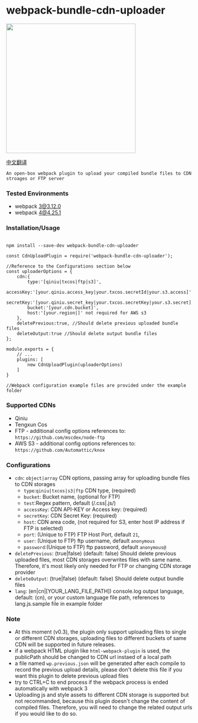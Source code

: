 # webpack-bundle-cdn-uploader

   <img src="https://github.com/yyss8/webpack-bundle-cdn-uploader/blob/master/example/output-screenshot.png?raw=true" width="350">

[中文翻译](https://github.com/yyss8/webpack-bundle-cdn-uploader/blob/master/README.md)

    An open-box webpack plugin to upload your compiled bundle files to CDN stroages or FTP server

### Tested Environments

 - webpack 3@3.12.0
 - webpack 4@4.25.1

### Installation/Usage

```

npm install --save-dev webpack-bundle-cdn-uploader

const CdnUploadPlugin = require('webpack-bundle-cdn-uploader');

//Reference to the Configurations section below
const uploaderOptions = {
    cdn:{
        type:'[qiniu|txcos|ftp|s3]',
        accessKey:'[your.qiniu.access_key|your.txcos.secretId|your.s3.access]'
        secretKey:'[your.qiniu.secret_key|your.txcos.secretKey|your.s3.secret]',
        bucket:'[your.cdn.bucket]',
        host:'[your.region|]' not required for AWS s3
    },
    deletePrevious:true, //Should delete previous uploaded bundle files
    deleteOutput:true //Should delete output bundle files
};

module.exports = {
    // ...
    plugins: [
        new CdnUploadPlugin(uploaderOptions)
    ]
}

//Webpack configuration example files are provided under the example folder

```

### Supported CDNs

- Qiniu
- Tengxun Cos
- FTP - additional config options references to: `https://github.com/mscdex/node-ftp`
- AWS S3 - additional config options references to: `https://github.com/Automattic/knox`

### Configurations

- `cdn`: `object|array` CDN options, passing array for uploading bundle files to CDN storages
     * `type`:`qiniu|txcos|s3|ftp` CDN type, (required)
     * `bucket`: Bucket name, (optional for FTP) 
     * `test`:Regex pattern, default (/\.css|\.js/)
     * `accessKey`: CDN API-KEY or Access key: (required)
     * `secretKey`: CDN Secret Key: (required)
     * `host`: CDN area code, (not required for S3, enter host IP address if FTP is selected)
     * `port`: (Unique to FTP) FTP Host Port, default `21`,
     * `user`: (Unique to FTP) ftp username, default `anonymous`
     * `password`:(Unique to FTP) ftp password, default `anonymous@`
- `deletePrevious`: (true|false) (default: false) Should delete previous uploaded files, most CDN storages overwrites files with same name. Therefore, it's most likely only needed for FTP or changing CDN storage provider
- `deleteOutput`: (true|false)  (default: false) Should delete output bundle files
- `lang`: (en|cn|[YOUR_LANG_FILE_PATH]) console.log output language, default: (cn), or your custom language file path, references to lang.js.sample file in example folder

### Note

- At this moment (v0.3), the plugin only support uploading files to single or different CDN storages, uploading files to different buckets of same CDN will be supported in future releases.
- if a webpack HTML plugin like `html-webpack-plugin` is used, the publicPath should be changed to CDN url instaed of a local path
- a file named `wp.previous.json` will be generated after each compile to record the previous upload details, please don't delete this file if you want this plugin to delete previous upload files
- try to CTRL+C to end process if the webpack process is ended automatically with webpack 3
- Uploading js and style assets to different CDN storage is supported but not recommanded, because this plugin doesn't change the content of compiled files. Therefore, you will need to change the related output urls if you would like to do so.